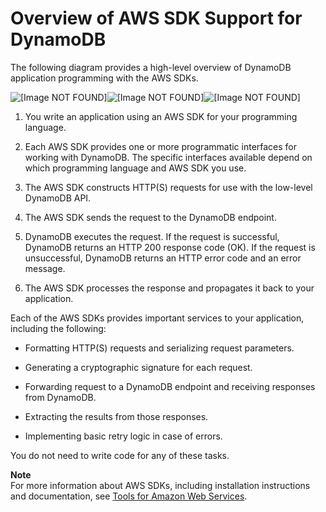 # Overview of AWS SDK Support for DynamoDB<a name="Programming.SDKOverview"></a>

The following diagram provides a high\-level overview of DynamoDB application programming with the AWS SDKs\.

![\[Image NOT FOUND\]](http://docs.aws.amazon.com/amazondynamodb/latest/developerguide/)![\[Image NOT FOUND\]](http://docs.aws.amazon.com/amazondynamodb/latest/developerguide/)![\[Image NOT FOUND\]](http://docs.aws.amazon.com/amazondynamodb/latest/developerguide/)

1. You write an application using an AWS SDK for your programming language\.

1. Each AWS SDK provides one or more programmatic interfaces for working with DynamoDB\. The specific interfaces available depend on which programming language and AWS SDK you use\.

1. The AWS SDK constructs HTTP\(S\) requests for use with the low\-level DynamoDB API\.

1. The AWS SDK sends the request to the DynamoDB endpoint\.

1. DynamoDB executes the request\. If the request is successful, DynamoDB returns an HTTP 200 response code \(OK\)\. If the request is unsuccessful, DynamoDB returns an HTTP error code and an error message\.

1. The AWS SDK processes the response and propagates it back to your application\.

Each of the AWS SDKs provides important services to your application, including the following:

+ Formatting HTTP\(S\) requests and serializing request parameters\.

+ Generating a cryptographic signature for each request\.

+ Forwarding request to a DynamoDB endpoint and receiving responses from DynamoDB\.

+ Extracting the results from those responses\.

+ Implementing basic retry logic in case of errors\.

You do not need to write code for any of these tasks\.

**Note**  
For more information about AWS SDKs, including installation instructions and documentation, see [Tools for Amazon Web Services](https://aws.amazon.com/tools)\.